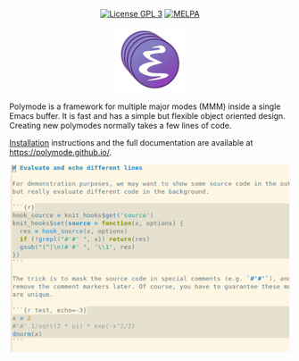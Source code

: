
<p align="center">
  <!-- [![Build Status](https://travis-ci.org/vspinu/polymode.svg?branch=master)](https://travis-ci.org/vspinu/polymode)  -->
  <a href="http://www.gnu.org/licenses/gpl-3.0.txt"><img src="https://img.shields.io/badge/license-GPL_3-green.svg" alt="License GPL 3" /></a>
  <a href="https://melpa.org/#/polymode"><img alt="MELPA" src="https://melpa.org/packages/polymode-badge.svg"/></a>
  <!-- <a href="https://stable.melpa.org/#/polymode"><img alt="MELPA Stable" src="https://stable.melpa.org/packages/polymode-badge.svg"/></a> -->
</p>

<p align="center">
  <img src="docs/img/large-icon.png" width="25%" alt="Polymode Logo"/>
</p>

Polymode is a framework for multiple major modes (MMM) inside a single Emacs
buffer. It is fast and has a simple but flexible object oriented design.
Creating new polymodes normally takes a few lines of code. 

[Installation](https://polymode.github.io/installation/) instructions and the
full documentation are available at https://polymode.github.io/.

<p align="center">
    <img src="docs/img/Rmd.png" width="500px"/>
</p>


